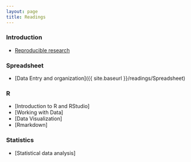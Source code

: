 ```yaml
---
layout: page
title: Readings
---
```


### Introduction
* [Reproducible research](https://ropensci.github.io/reproducibility-guide/sections/introduction/)

### Spreadsheet

* [Data Entry and organization]({{ site.baseurl }}/readings/Spreadsheet)

### R

* [Introduction to R and RStudio]
* [Working with Data]
* [Data Visualization]
* [Rmarkdown]


### Statistics

* [Statistical data analysis]
